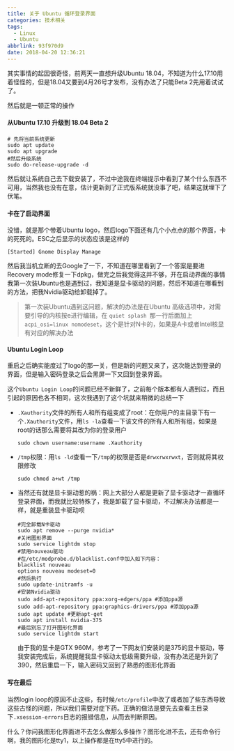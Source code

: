 ```yaml
---
title: 关于 Ubuntu 循环登录界面
categories: 技术相关
tags:
  - Linux
  - Ubuntu
abbrlink: 93f970d9
date: 2018-04-20 12:36:21
---
```

其实事情的起因很奇怪，前两天一直想升级Ubuntu 18.04，不知道为什么17.10用着怪怪的，但是18.04又要到4月26号才发布，没有办法了只能Beta 2先用着试试了。

然后就是一顿正常的操作

<!--more-->

#### 从Ubuntu 17.10 升级到 18.04 Beta 2

```shell
# 先将当前系统更新
sudo apt update
sudo apt upgrade
#然后升级系统
sudo do-release-upgrade -d
```

然后就让系统自己去下载安装了，不过中途我在终端提示中看到了某个什么东西不可用，当然我也没有在意，估计更新到了正式版系统就没事了吧，结果这就埋下了伏笔。

#### 卡在了启动界面

没错，就是那个带着Ubuntu logo，然后logo下面还有几个小点点的那个界面，卡的死死的。ESC之后显示的状态应该是这样的

```
[Started] Gnome Display Manage
```

然后我当机立断的去Google了一下，不知道在哪里看到了一个答案是要进Recovery mode修复一下dpkg，做完之后我觉得这并不够，开在启动界面的事情我第一次装Ubuntu也是遇到过，我知道是显卡驱动的问题，然后不知道在哪看到的方法，把我Nvidia驱动给卸载掉了。

> 第一次装Ubuntu遇到这问题，解决的办法是在Ubuntu 高级选项中，对需要引导的内核按e进行编辑，在 `quiet splash `那一行后面加上`acpi_osi=linux nomodeset`，这个是针对N卡的，如果是A卡或者Intel核显有对应的解决办法

#### Ubuntu Login Loop

重启之后确实能度过了logo的那一关，但是新的问题又来了，这次能达到登录的界面，但是输入密码登录之后会黑屏一下又回到登录界面。

这个`Ubuntu Login Loop`的问题已经不新鲜了，之前每个版本都有人遇到过，而且引起的原因也各不相同，这次我遇到了这个坑就来稍微的总结一下

* `.Xauthority`文件的所有人和所有组变成了root：在你用户的主目录下有一个`.Xauthority`文件，用`ls -la`查看一下该文件的所有人和所有组，如果是root的话那么需要将其改为你的登录用户

  ```shell
  sudo chown username:username .Xauthority
  ```

* `/tmp`权限：用`ls -ld`查看一下`/tmp`的权限是否是`drwxrwxrwxt`，否则就将其权限修改

  ```shell
  sudo chmod a+wt /tmp
  ```

* 当然还有就是显卡驱动惹的祸：网上大部分人都是更新了显卡驱动才一直循环登录界面，而我就比较特殊了，我是卸载了显卡驱动，不过解决办法都是一样，就是重装显卡驱动呗

  ```shell
  #完全卸载N卡驱动
  sudo apt remove --purge nvidia*
  #关闭图形界面
  sudo service lightdm stop
  #禁用nouveau驱动
  #在/etc/modprobe.d/blacklist.conf中加入如下内容：
  blacklist nouveau
  options nouveau modeset=0
  #然后执行
  sudo update-initramfs -u
  #安装Nvidia驱动
  sudo add-apt-repository ppa:xorg-edgers/ppa #添加ppa源
  sudo add-apt-repository ppa:graphics-drivers/ppa #添加ppa源
  sudo apt update #更新apt-get
  sudo apt install nvidia-375
  #最后别忘了打开图形化界面
  sudo service lightdm start
  ```

  由于我的显卡是GTX 960M，参考了一下网友们安装的是375的显卡驱动，等我安装完成后，系统提醒我显卡驱动太低级需要升级，没有办法还是升到了390，然后重启一下，输入密码又回到了熟悉的图形化界面

#### 写在最后

当然login loop的原因不止这些，有时候`/etc/profile`中改了或者加了些东西导致这些古怪的问题，所以我们需要对症下药。正确的做法是要先去查看主目录下`.xsession-errors`日志的报错信息，从而去判断原因。

什么？你问我图形化界面进不去怎么做那么多操作？图形化进不去，还有命令行啊，我的图形化是tty1，以上操作都是在tty5中进行的。

